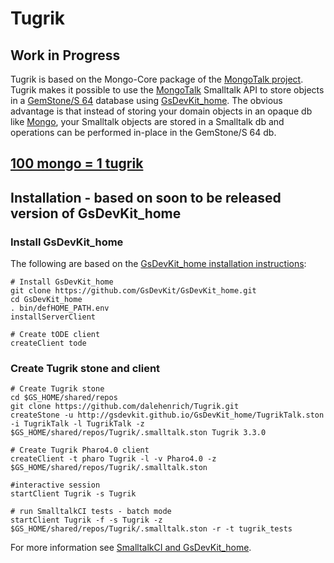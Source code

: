 # Tugrik

## Work in Progress

Tugrik is based on the Mongo-Core package of the [MongoTalk project][1]. Tugrik makes it possible to use the [MongoTalk][1] Smalltalk API to store objects in a [GemStone/S 64][3] database using [GsDevKit_home][2]. 
The obvious advantage is that instead of storing your domain objects in an opaque db like [Mongo][4], your Smalltalk objects are stored in a Smalltalk db and operations can be performed in-place in the GemStone/S 64 db.

## [100 mongo = 1 tugrik][5]

## Installation - based on soon to be released version of GsDevKit_home

### Install GsDevKit_home

The following are based on the [GsDevKit_home installation instructions][6]:

```
# Install GsDevKit_home
git clone https://github.com/GsDevKit/GsDevKit_home.git
cd GsDevKit_home
. bin/defHOME_PATH.env
installServerClient

# Create tODE client
createClient tode
```

### Create Tugrik stone and client

```
# Create Tugrik stone
cd $GS_HOME/shared/repos
git clone https://github.com/dalehenrich/Tugrik.git
createStone -u http://gsdevkit.github.io/GsDevKit_home/TugrikTalk.ston -i TugrikTalk -l TugrikTalk -z $GS_HOME/shared/repos/Tugrik/.smalltalk.ston Tugrik 3.3.0

# Create Tugrik Pharo4.0 client
createClient -t pharo Tugrik -l -v Pharo4.0 -z $GS_HOME/shared/repos/Tugrik/.smalltalk.ston

#interactive session
startClient Tugrik -s Tugrik

# run SmalltalkCI tests - batch mode
startClient Tugrik -f -s Tugrik -z $GS_HOME/shared/repos/Tugrik/.smalltalk.ston -r -t tugrik_tests

```

For more information see [SmalltalkCI and GsDevKit_home][7].

[1]: http://smalltalkhub.com/#!/~MongoTalkTeam/mongotalk
[2]: https://github.com/GsDevKit/GsDevKit_home
[3]: https://gemtalksystems.com/products/gs64/
[4]: https://www.mongodb.org
[5]: http://www.ccoins.ru/asia/mongolia_en.html
[6]: https://github.com/GsDevKit/GsDevKit_home#installation
[7]: https://github.com/hpi-swa/smalltalkCI/blob/master/gemstone/README.md#smalltalkci-and-gsdevkit_home
[8]: https://github.com/hpi-swa/smalltalkCI
